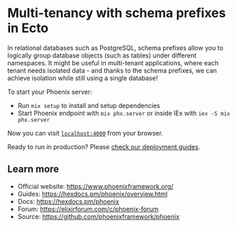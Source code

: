 # Multi-tenancy with schema prefixes in Ecto

In relational databases such as PostgreSQL, schema prefixes allow you to logically group database objects (such as tables) under different namespaces. It might be useful in multi-tenant applications, where each tenant needs isolated data - and thanks to the schema prefixes, we can achieve isolation while still using a single database!

To start your Phoenix server:

- Run `mix setup` to install and setup dependencies
- Start Phoenix endpoint with `mix phx.server` or inside IEx with `iex -S mix phx.server`

Now you can visit [`localhost:4000`](http://localhost:4000) from your browser.

Ready to run in production? Please [check our deployment guides](https://hexdocs.pm/phoenix/deployment.html).

## Learn more

- Official website: https://www.phoenixframework.org/
- Guides: https://hexdocs.pm/phoenix/overview.html
- Docs: https://hexdocs.pm/phoenix
- Forum: https://elixirforum.com/c/phoenix-forum
- Source: https://github.com/phoenixframework/phoenix
